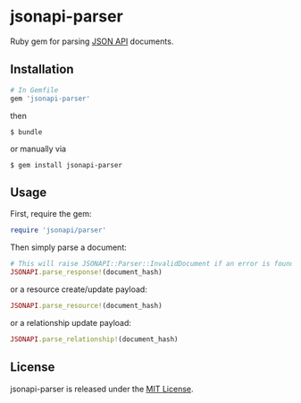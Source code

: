 # jsonapi-parser
Ruby gem for parsing [JSON API](http://jsonapi.org) documents.

## Installation
```ruby
# In Gemfile
gem 'jsonapi-parser'
```
then
```
$ bundle
```
or manually via
```
$ gem install jsonapi-parser
```

## Usage

First, require the gem:
```ruby
require 'jsonapi/parser'
```
Then simply parse a document:
```ruby
# This will raise JSONAPI::Parser::InvalidDocument if an error is found.
JSONAPI.parse_response!(document_hash)
```
or a resource create/update payload:
```ruby
JSONAPI.parse_resource!(document_hash)
```
or a relationship update payload:
```ruby
JSONAPI.parse_relationship!(document_hash)
```

## License

jsonapi-parser is released under the [MIT License](http://www.opensource.org/licenses/MIT).
